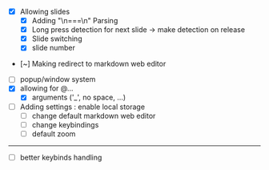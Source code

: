 - [x] Allowing slides
    - [x] Adding "\n===\n" Parsing
    - [x] Long press detection for next slide -> make detection on release
    - [x] Slide switching
    - [x] slide number

- [~] Making redirect to markdown web editor

- [ ] popup/window system
- [x] allowing for @... 
    - [x] arguments ('_', no space, ...)

- [ ] Adding settings : enable local storage
    - [ ] change default markdown web editor
    - [ ] change keybindings
    - [ ] default zoom

--- 

- [ ] better keybinds handling
